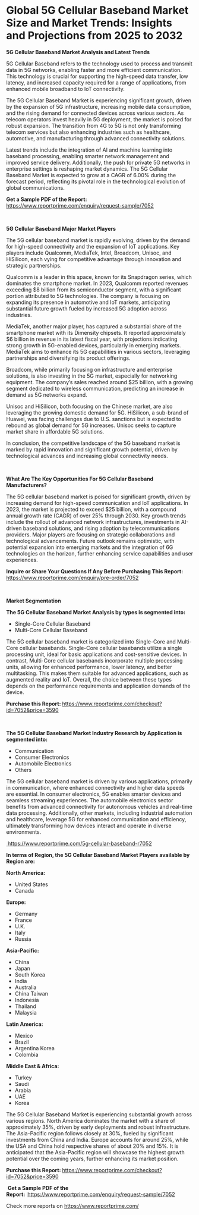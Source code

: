 <p><h1>Global 5G Cellular Baseband Market Size and Market Trends: Insights and Projections from 2025 to 2032</h1></p><p><strong>5G Cellular Baseband Market Analysis and Latest Trends</strong></p>
<p><p>5G Cellular Baseband refers to the technology used to process and transmit data in 5G networks, enabling faster and more efficient communication. This technology is crucial for supporting the high-speed data transfer, low latency, and increased capacity required for a range of applications, from enhanced mobile broadband to IoT connectivity. </p><p>The 5G Cellular Baseband Market is experiencing significant growth, driven by the expansion of 5G infrastructure, increasing mobile data consumption, and the rising demand for connected devices across various sectors. As telecom operators invest heavily in 5G deployment, the market is poised for robust expansion. The transition from 4G to 5G is not only transforming telecom services but also enhancing industries such as healthcare, automotive, and manufacturing through advanced connectivity solutions.</p><p>Latest trends include the integration of AI and machine learning into baseband processing, enabling smarter network management and improved service delivery. Additionally, the push for private 5G networks in enterprise settings is reshaping market dynamics. The 5G Cellular Baseband Market is expected to grow at a CAGR of 6.00% during the forecast period, reflecting its pivotal role in the technological evolution of global communications.</p></p>
<p><strong>Get a Sample PDF of the Report:&nbsp;</strong> <a href="https://www.reportprime.com/enquiry/request-sample/7052?utm_campaign=3522&utm_medium=2&utm_source=Github&utm_content=ia&utm_term=19032025&utm_id=5g-cellular-baseband">https://www.reportprime.com/enquiry/request-sample/7052</a></p>
<p>&nbsp;</p>
<p><strong>5G Cellular Baseband Major Market Players</strong></p>
<p><p>The 5G cellular baseband market is rapidly evolving, driven by the demand for high-speed connectivity and the expansion of IoT applications. Key players include Qualcomm, MediaTek, Intel, Broadcom, Unisoc, and HiSilicon, each vying for competitive advantage through innovation and strategic partnerships.</p><p>Qualcomm is a leader in this space, known for its Snapdragon series, which dominates the smartphone market. In 2023, Qualcomm reported revenues exceeding $8 billion from its semiconductor segment, with a significant portion attributed to 5G technologies. The company is focusing on expanding its presence in automotive and IoT markets, anticipating substantial future growth fueled by increased 5G adoption across industries.</p><p>MediaTek, another major player, has captured a substantial share of the smartphone market with its Dimensity chipsets. It reported approximately $6 billion in revenue in its latest fiscal year, with projections indicating strong growth in 5G-enabled devices, particularly in emerging markets. MediaTek aims to enhance its 5G capabilities in various sectors, leveraging partnerships and diversifying its product offerings.</p><p>Broadcom, while primarily focusing on infrastructure and enterprise solutions, is also investing in the 5G market, especially for networking equipment. The company’s sales reached around $25 billion, with a growing segment dedicated to wireless communication, predicting an increase in demand as 5G networks expand.</p><p>Unisoc and HiSilicon, both focusing on the Chinese market, are also leveraging the growing domestic demand for 5G. HiSilicon, a sub-brand of Huawei, was facing challenges due to U.S. sanctions but is expected to rebound as global demand for 5G increases. Unisoc seeks to capture market share in affordable 5G solutions.</p><p>In conclusion, the competitive landscape of the 5G baseband market is marked by rapid innovation and significant growth potential, driven by technological advances and increasing global connectivity needs.</p></p>
<p>&nbsp;</p>
<p><strong>What Are The Key Opportunities For 5G Cellular Baseband Manufacturers?</strong></p>
<p><p>The 5G cellular baseband market is poised for significant growth, driven by increasing demand for high-speed communication and IoT applications. In 2023, the market is projected to exceed $25 billion, with a compound annual growth rate (CAGR) of over 25% through 2030. Key growth trends include the rollout of advanced network infrastructures, investments in AI-driven baseband solutions, and rising adoption by telecommunications providers. Major players are focusing on strategic collaborations and technological advancements. Future outlook remains optimistic, with potential expansion into emerging markets and the integration of 6G technologies on the horizon, further enhancing service capabilities and user experiences.</p></p>
<p><strong>Inquire or Share Your Questions If Any Before Purchasing This Report:</strong> <a href="https://www.reportprime.com/enquiry/pre-order/7052?utm_campaign=3522&utm_medium=2&utm_source=Github&utm_content=ia&utm_term=19032025&utm_id=5g-cellular-baseband">https://www.reportprime.com/enquiry/pre-order/7052</a></p>
<p>&nbsp;</p>
<p><strong>Market Segmentation</strong></p>
<p><strong>The 5G Cellular Baseband Market Analysis by types is segmented into:</strong></p>
<p><ul><li>Single-Core Cellular Baseband</li><li>Multi-Core Cellular Baseband</li></ul></p>
<p><p>The 5G cellular baseband market is categorized into Single-Core and Multi-Core cellular basebands. Single-Core cellular basebands utilize a single processing unit, ideal for basic applications and cost-sensitive devices. In contrast, Multi-Core cellular basebands incorporate multiple processing units, allowing for enhanced performance, lower latency, and better multitasking. This makes them suitable for advanced applications, such as augmented reality and IoT. Overall, the choice between these types depends on the performance requirements and application demands of the device.</p></p>
<p><strong>Purchase this Report:&nbsp;</strong><a href="https://www.reportprime.com/checkout?id=7052&price=3590&utm_campaign=3522&utm_medium=2&utm_source=Github&utm_content=ia&utm_term=19032025&utm_id=5g-cellular-baseband">https://www.reportprime.com/checkout?id=7052&price=3590</a></p>
<p>&nbsp;</p>
<p><strong>The 5G Cellular Baseband Market Industry Research by Application is segmented into:</strong></p>
<p><ul><li>Communication</li><li>Consumer Electronics</li><li>Automobile Electronics</li><li>Others</li></ul></p>
<p><p>The 5G cellular baseband market is driven by various applications, primarily in communication, where enhanced connectivity and higher data speeds are essential. In consumer electronics, 5G enables smarter devices and seamless streaming experiences. The automobile electronics sector benefits from advanced connectivity for autonomous vehicles and real-time data processing. Additionally, other markets, including industrial automation and healthcare, leverage 5G for enhanced communication and efficiency, ultimately transforming how devices interact and operate in diverse environments.</p></p>
<p><a href="https://www.reportprime.com/5g-cellular-baseband-r7052?utm_campaign=3522&utm_medium=2&utm_source=Github&utm_content=ia&utm_term=19032025&utm_id=5g-cellular-baseband">&nbsp;https://www.reportprime.com/5g-cellular-baseband-r7052</a></p>
<p><strong>In terms of Region, the 5G Cellular Baseband Market Players available by Region are:</strong></p>
<p>
    <p> <strong> North America: </strong>
        <ul>
            <li>United States</li>
            <li>Canada</li>
        </ul>
        </p> 
    <p> <strong> Europe: </strong>
        <ul>
            <li>Germany</li>
            <li>France</li>
            <li>U.K.</li>
            <li>Italy</li>
            <li>Russia</li>
        </ul>
        </p> 
    <p> <strong> Asia-Pacific: </strong>
        <ul>
            <li>China</li>
            <li>Japan</li>
            <li>South Korea</li>
            <li>India</li>
            <li>Australia</li>
            <li>China Taiwan</li>
            <li>Indonesia</li>
            <li>Thailand</li>
            <li>Malaysia</li>
        </ul>
        </p> 
    <p> <strong> Latin America: </strong>
        <ul>
            <li>Mexico</li>
            <li>Brazil</li>
            <li>Argentina Korea</li>
            <li>Colombia</li>
        </ul>
        </p> 
    <p> <strong> Middle East & Africa: </strong>
        <ul>
            <li>Turkey</li>
            <li>Saudi</li>
            <li>Arabia</li>
            <li>UAE</li>
            <li>Korea</li>
        </ul>
    </p>
    </p>
<p><p>The 5G Cellular Baseband Market is experiencing substantial growth across various regions. North America dominates the market with a share of approximately 35%, driven by early deployments and robust infrastructure. The Asia-Pacific region follows closely at 30%, fueled by significant investments from China and India. Europe accounts for around 25%, while the USA and China hold respective shares of about 20% and 15%. It is anticipated that the Asia-Pacific region will showcase the highest growth potential over the coming years, further enhancing its market position.</p></p>
<p><strong>Purchase this Report: </strong><a href="https://www.reportprime.com/checkout?id=7052&price=3590&utm_campaign=3522&utm_medium=2&utm_source=Github&utm_content=ia&utm_term=19032025&utm_id=5g-cellular-baseband">https://www.reportprime.com/checkout?id=7052&price=3590</a></p>
<p>&nbsp;<strong>Get a Sample PDF of the Report:&nbsp;&nbsp;</strong><a href="https://www.reportprime.com/enquiry/request-sample/7052?utm_campaign=3522&utm_medium=2&utm_source=Github&utm_content=ia&utm_term=19032025&utm_id=5g-cellular-baseband">https://www.reportprime.com/enquiry/request-sample/7052</a></p>
<p><strong></strong></p>
<p>Check more reports on <a href="https://www.reportprime.com/?utm_campaign=3522&utm_medium=2&utm_source=Github&utm_content=ia&utm_term=19032025&utm_id=5g-cellular-baseband">https://www.reportprime.com/</a></p>